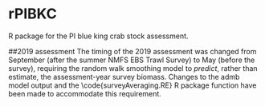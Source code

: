 # rPIBKC
R package for the PI blue king crab stock assessment.

##2019 assessment
The timing of the 2019 assessment was changed from September (after the summer NMFS EBS Trawl Survey) 
to May (before the survey), requiring the random walk smoothing model to *predict*, rather than estimate, 
the assessment-year survey biomass. Changes to the admb model output and the \code{surveyAveraging.RE} 
R package function have been made to accommodate this requirement.
